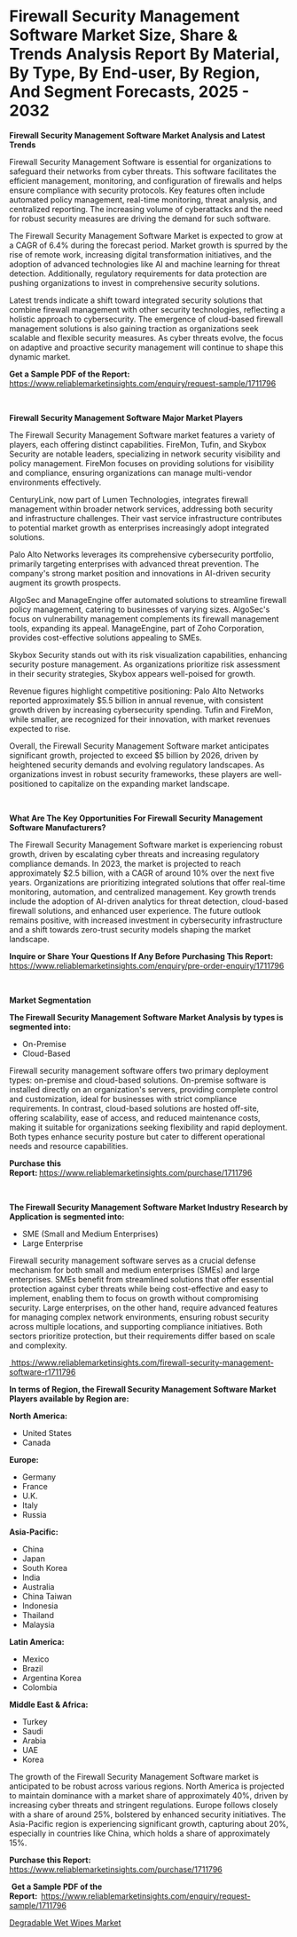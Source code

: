 <p><h1>Firewall Security Management Software Market Size, Share & Trends Analysis Report By Material, By Type, By End-user, By Region, And Segment Forecasts, 2025 - 2032</h1></p><p><strong>Firewall Security Management Software Market Analysis and Latest Trends</strong></p>
<p><p>Firewall Security Management Software is essential for organizations to safeguard their networks from cyber threats. This software facilitates the efficient management, monitoring, and configuration of firewalls and helps ensure compliance with security protocols. Key features often include automated policy management, real-time monitoring, threat analysis, and centralized reporting. The increasing volume of cyberattacks and the need for robust security measures are driving the demand for such software. </p><p>The Firewall Security Management Software Market is expected to grow at a CAGR of 6.4% during the forecast period. Market growth is spurred by the rise of remote work, increasing digital transformation initiatives, and the adoption of advanced technologies like AI and machine learning for threat detection. Additionally, regulatory requirements for data protection are pushing organizations to invest in comprehensive security solutions. </p><p>Latest trends indicate a shift toward integrated security solutions that combine firewall management with other security technologies, reflecting a holistic approach to cybersecurity. The emergence of cloud-based firewall management solutions is also gaining traction as organizations seek scalable and flexible security measures. As cyber threats evolve, the focus on adaptive and proactive security management will continue to shape this dynamic market.</p></p>
<p><strong>Get a Sample PDF of the Report:&nbsp;</strong> <a href="https://www.reliablemarketinsights.com/enquiry/request-sample/1711796?utm_campaign=1887&utm_medium=2&utm_source=Github&utm_content=ia&utm_term=11012025&utm_id=firewall-security-management-software">https://www.reliablemarketinsights.com/enquiry/request-sample/1711796</a></p>
<p>&nbsp;</p>
<p><strong>Firewall Security Management Software Major Market Players</strong></p>
<p><p>The Firewall Security Management Software market features a variety of players, each offering distinct capabilities. FireMon, Tufin, and Skybox Security are notable leaders, specializing in network security visibility and policy management. FireMon focuses on providing solutions for visibility and compliance, ensuring organizations can manage multi-vendor environments effectively.</p><p>CenturyLink, now part of Lumen Technologies, integrates firewall management within broader network services, addressing both security and infrastructure challenges. Their vast service infrastructure contributes to potential market growth as enterprises increasingly adopt integrated solutions.</p><p>Palo Alto Networks leverages its comprehensive cybersecurity portfolio, primarily targeting enterprises with advanced threat prevention. The company's strong market position and innovations in AI-driven security augment its growth prospects.</p><p>AlgoSec and ManageEngine offer automated solutions to streamline firewall policy management, catering to businesses of varying sizes. AlgoSec's focus on vulnerability management complements its firewall management tools, expanding its appeal. ManageEngine, part of Zoho Corporation, provides cost-effective solutions appealing to SMEs.</p><p>Skybox Security stands out with its risk visualization capabilities, enhancing security posture management. As organizations prioritize risk assessment in their security strategies, Skybox appears well-poised for growth.</p><p>Revenue figures highlight competitive positioning: Palo Alto Networks reported approximately $5.5 billion in annual revenue, with consistent growth driven by increasing cybersecurity spending. Tufin and FireMon, while smaller, are recognized for their innovation, with market revenues expected to rise.</p><p>Overall, the Firewall Security Management Software market anticipates significant growth, projected to exceed $5 billion by 2026, driven by heightened security demands and evolving regulatory landscapes. As organizations invest in robust security frameworks, these players are well-positioned to capitalize on the expanding market landscape.</p></p>
<p>&nbsp;</p>
<p><strong>What Are The Key Opportunities For Firewall Security Management Software Manufacturers?</strong></p>
<p><p>The Firewall Security Management Software market is experiencing robust growth, driven by escalating cyber threats and increasing regulatory compliance demands. In 2023, the market is projected to reach approximately $2.5 billion, with a CAGR of around 10% over the next five years. Organizations are prioritizing integrated solutions that offer real-time monitoring, automation, and centralized management. Key growth trends include the adoption of AI-driven analytics for threat detection, cloud-based firewall solutions, and enhanced user experience. The future outlook remains positive, with increased investment in cybersecurity infrastructure and a shift towards zero-trust security models shaping the market landscape.</p></p>
<p><strong>Inquire or Share Your Questions If Any Before Purchasing This Report:</strong> <a href="https://www.reliablemarketinsights.com/enquiry/pre-order-enquiry/1711796?utm_campaign=1887&utm_medium=2&utm_source=Github&utm_content=ia&utm_term=11012025&utm_id=firewall-security-management-software">https://www.reliablemarketinsights.com/enquiry/pre-order-enquiry/1711796</a></p>
<p>&nbsp;</p>
<p><strong>Market Segmentation</strong></p>
<p><strong>The Firewall Security Management Software Market Analysis by types is segmented into:</strong></p>
<p><ul><li>On-Premise</li><li>Cloud-Based</li></ul></p>
<p><p>Firewall security management software offers two primary deployment types: on-premise and cloud-based solutions. On-premise software is installed directly on an organization's servers, providing complete control and customization, ideal for businesses with strict compliance requirements. In contrast, cloud-based solutions are hosted off-site, offering scalability, ease of access, and reduced maintenance costs, making it suitable for organizations seeking flexibility and rapid deployment. Both types enhance security posture but cater to different operational needs and resource capabilities.</p></p>
<p><strong>Purchase this Report:&nbsp;</strong><a href="https://www.reliablemarketinsights.com/purchase/1711796?utm_campaign=1887&utm_medium=2&utm_source=Github&utm_content=ia&utm_term=11012025&utm_id=firewall-security-management-software">https://www.reliablemarketinsights.com/purchase/1711796</a></p>
<p>&nbsp;</p>
<p><strong>The Firewall Security Management Software Market Industry Research by Application is segmented into:</strong></p>
<p><ul><li>SME (Small and Medium Enterprises)</li><li>Large Enterprise</li></ul></p>
<p><p>Firewall security management software serves as a crucial defense mechanism for both small and medium enterprises (SMEs) and large enterprises. SMEs benefit from streamlined solutions that offer essential protection against cyber threats while being cost-effective and easy to implement, enabling them to focus on growth without compromising security. Large enterprises, on the other hand, require advanced features for managing complex network environments, ensuring robust security across multiple locations, and supporting compliance initiatives. Both sectors prioritize protection, but their requirements differ based on scale and complexity.</p></p>
<p><a href="https://www.reliablemarketinsights.com/firewall-security-management-software-r1711796?utm_campaign=1887&utm_medium=2&utm_source=Github&utm_content=ia&utm_term=11012025&utm_id=firewall-security-management-software">&nbsp;https://www.reliablemarketinsights.com/firewall-security-management-software-r1711796</a></p>
<p><strong>In terms of Region, the Firewall Security Management Software Market Players available by Region are:</strong></p>
<p>
    <p> <strong> North America: </strong>
        <ul>
            <li>United States</li>
            <li>Canada</li>
        </ul>
        </p> 
    <p> <strong> Europe: </strong>
        <ul>
            <li>Germany</li>
            <li>France</li>
            <li>U.K.</li>
            <li>Italy</li>
            <li>Russia</li>
        </ul>
        </p> 
    <p> <strong> Asia-Pacific: </strong>
        <ul>
            <li>China</li>
            <li>Japan</li>
            <li>South Korea</li>
            <li>India</li>
            <li>Australia</li>
            <li>China Taiwan</li>
            <li>Indonesia</li>
            <li>Thailand</li>
            <li>Malaysia</li>
        </ul>
        </p> 
    <p> <strong> Latin America: </strong>
        <ul>
            <li>Mexico</li>
            <li>Brazil</li>
            <li>Argentina Korea</li>
            <li>Colombia</li>
        </ul>
        </p> 
    <p> <strong> Middle East & Africa: </strong>
        <ul>
            <li>Turkey</li>
            <li>Saudi</li>
            <li>Arabia</li>
            <li>UAE</li>
            <li>Korea</li>
        </ul>
    </p>
    </p>
<p><p>The growth of the Firewall Security Management Software market is anticipated to be robust across various regions. North America is projected to maintain dominance with a market share of approximately 40%, driven by increasing cyber threats and stringent regulations. Europe follows closely with a share of around 25%, bolstered by enhanced security initiatives. The Asia-Pacific region is experiencing significant growth, capturing about 20%, especially in countries like China, which holds a share of approximately 15%.</p></p>
<p><strong>Purchase this Report: </strong><a href="https://www.reliablemarketinsights.com/purchase/1711796?utm_campaign=1887&utm_medium=2&utm_source=Github&utm_content=ia&utm_term=11012025&utm_id=firewall-security-management-software">https://www.reliablemarketinsights.com/purchase/1711796</a></p>
<p>&nbsp;<strong>Get a Sample PDF of the Report:&nbsp;&nbsp;</strong><a href="https://www.reliablemarketinsights.com/enquiry/request-sample/1711796?utm_campaign=1887&utm_medium=2&utm_source=Github&utm_content=ia&utm_term=11012025&utm_id=firewall-security-management-software">https://www.reliablemarketinsights.com/enquiry/request-sample/1711796</a></p>
<p><strong></strong></p>
<p><p><a href="https://github.com/julyju69/Market-Research-Report-List-5/blob/main/degradable-wet-wipes-market.md?utm_campaign=1887&utm_medium=2&utm_source=Github&utm_content=ia&utm_term=11012025&utm_id=firewall-security-management-software">Degradable Wet Wipes Market</a></p></p>